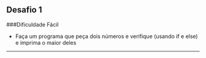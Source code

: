 ## Desafio 1
###Dificuldade Fácil
- Faça um programa que peça dois números e verifique (usando if e else) e imprima o maior deles 
---
